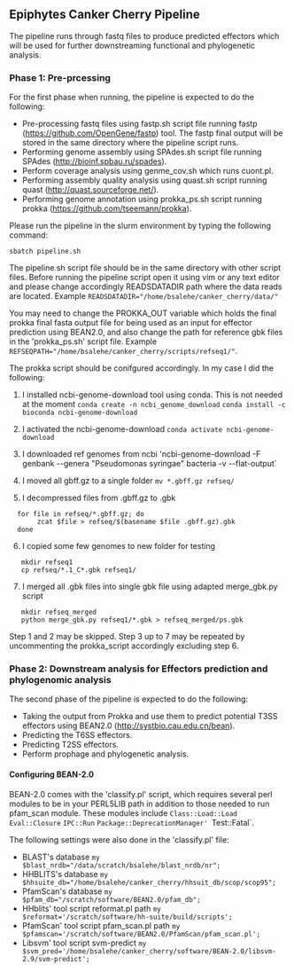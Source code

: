 ## Epiphytes Canker Cherry Pipeline

The pipeline runs through fastq files to produce predicted effectors which will be used for further downstreaming functional and phylogenetic analysis.

### Phase 1: Pre-prcessing

For the first phase when running, the pipeline is expected to do the following:
- Pre-processing fastq files using fastp.sh script file running fastp (https://github.com/OpenGene/fastp) tool. The fastp final output will be stored in the same directory where the pipeline script runs.
- Performing genome assembly using SPAdes.sh script file running SPAdes (http://bioinf.spbau.ru/spades).
- Perform coverage analysis using genme_cov.sh which runs cuont.pl.
- Performing assembly quality analysis using quast.sh script running quast (http://quast.sourceforge.net/).
- Performing genome annotation using prokka_ps.sh script running prokka (https://github.com/tseemann/prokka).

Please run the pipeline in the slurm environment by typing the following command:
```
sbatch pipeline.sh
```
The pipeline.sh script file should be in the same directory with other script files.
Before running the pipeline script open it using vim or any text editor and please change accordingly READSDATADIR path where the data reads are located.
Example `READSDATADIR="/home/bsalehe/canker_cherry/data/"`

You may need to change the PROKKA_OUT variable which holds the final prokka final fasta output file for being used as an input for effector prediction using BEAN2.0, and also change the path for reference gbk files in the 'prokka_ps.sh' script file.
Example `REFSEQPATH="/home/bsalehe/canker_cherry/scripts/refseq1/"`. 

The prokka script should be conifgured accordingly. In my case I did the following:

1. I installed ncbi-genome-download tool using conda. This is not needed at the moment
`conda create -n ncbi_genome_download`
`conda install -c bioconda ncbi-genome-download`

2. I activated the ncbi-genome-download
`conda activate ncbi-genome-download`

3. I downloaded ref genomes from ncbi
'ncbi-genome-download -F genbank --genera "Pseudomonas syringae" bacteria -v --flat-output`

4. I moved all gbff.gz to a single folder
`mv *.gbff.gz refseq/`

5. I decompressed files from .gbff.gz to .gbk
```
  for file in refseq/*.gbff.gz; do
       zcat $file > refseq/$(basename $file .gbff.gz).gbk
  done
```

6. I copied some few genomes to new folder for testing
```
   mkdir refseq1
   cp refseq/*.1_C*.gbk refseq1/
```

7. I merged all .gbk files into single gbk file using adapted merge_gbk.py script
```
   mkdir refseq_merged
   python merge_gbk.py refseq1/*.gbk > refseq_merged/ps.gbk
```
Step 1 and 2 may be skipped. Step 3 up to 7 may be repeated by uncommenting the prokka_script accordingly excluding step 6.

### Phase 2: Downstream analysis for Effectors prediction and phylogenomic analysis
The second phase of the pipeline is expected to do the following:
- Taking the output from Prokka and use them to predict potential T3SS effectors using BEAN2.0 (http://systbio.cau.edu.cn/bean).
- Predicting the T6SS  effectors.
- Predicting T2SS effectors.
- Perform prophage and phylogenetic analysis.

#### Configuring BEAN-2.0
BEAN-2.0 comes with the 'classify.pl' script, which requires several perl modules to be in your PERL5LIB path in addition to those needed to run
pfam_scan module. These modules include `Class::Load::Load` `Eval::Closure` `IPC::Run` `Package::DeprecationManager' `Test::Fatal`.

The following settings were also done in the 'classify.pl' file:
- BLAST's database
`my $blast_nrdb="/data/scratch/bsalehe/blast_nrdb/nr";`
- HHBLITS's database
`my $hhsuite_db="/home/bsalehe/canker_cherry/hhsuit_db/scop/scop95";`
- PfamScan's database
`my $pfam_db="/scratch/software/BEAN2.0/pfam_db";`
- HHblits' tool script reformat.pl path
`my $reformat='/scratch/software/hh-suite/build/scripts';`
- PfamScan' tool script pfam_scan.pl path
`my $pfamscan='/scratch/software/BEAN2.0/PfamScan/pfam_scan.pl';`
- Libsvm' tool script svm-predict
`my $svm_pred='/home/bsalehe/canker_cherry/software/BEAN-2.0/libsvm-2.9/svm-predict';`
